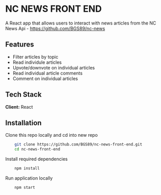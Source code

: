 
# NC NEWS FRONT END

A React app that allows users to interact with news articles from the NC News Api - https://github.com/BGS89/nc-news






## Features

- Filter articles by topic
- Read individule articles
- Upvote/downvote on individual articles
- Read individual article comments
- Comment on individual articles




## Tech Stack

**Client:** React



## Installation

Clone this repo locally and cd into new repo

```bash
    git clone https://github.com/BGS89/nc-news-front-end.git
    cd nc-news-front-end
```

Install required dependencies

```bash
    npm install 
```

Run application locally

```bash
    npm start
```

    
